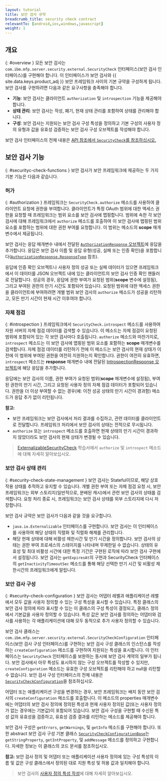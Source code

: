 ```yaml
---
layout: tutorial
title: 보안 검사 규약
breadcrumb_title: security check contract
relevantTo: [android,ios,windows,javascript]
weight: 1
---
```

<!-- NLS_CHARSET=UTF-8 -->
## 개요
{: #overview }
모든 보안 검사는 `com.ibm.mfp.server.security.external.SecurityCheck` 인터페이스(보안 검사 인터페이스)를 구현해야 합니다. 이 인터페이스가 보안 검사와 {{ site.data.keys.product_adj }}
보안 프레임워크 사이의 기본 규약을 구성하게 됩니다. 보안 검사를 구현하려면
다음과 같은 요구사항을 충족해야 합니다.

* **기능**: 보안 검사는 클라이언트 `authorization` 및 `introspection` 기능을 제공해야 합니다.
* **상태 관리**: 보안 검사는 작성, 폐기, 현재 상태 관리를 포함하여 상태를 관리해야 합니다.
* **구성**: 보안 검사는 지원되는 보안 검사 구성 특성을 정의하고 기본 구성의 사용자 정의 유형과 값을 유효성 검증하는 보안 검사 구성 오브젝트를 작성해야 합니다.

보안 검사 인터페이스의 전체 내용은 [API 참조에서 `SecurityCheck`를 참조하십시오.](../../../api/server-side-api/java/)

## 보안 검사 기능
{: #securityc-check-functions }
보안 검사가 보안 프레임워크에 제공하는 두 가지 기본 기능은 다음과 같습니다.

### 허가
{: #authorization }
프레임워크는 `SecurityCheck.authorize` 메소드를 사용하여 클라이언트 요청에
권한을 부여합니다. 클라이언트가 특정 OAuth 범위에 대한 액세스 권한을 요청할 때 프레임워크는 범위 요소를 보안 검사에 맵핑합니다. 범위에 속한 각 보안 검사에 대해 프레임워크에서
`authorize` 메소드를 호출하여 이 보안 검사에 맵핑된 범위 요소를 포함하는
범위에 대한 권한 부여를 요청합니다. 이 범위는 메소드의 **scope** 매개변수에서 제공됩니다.

보안 검사는 응답 매개변수 내에서 전달된 [`AuthorizationResponse` 오브젝트](../../../api/server-side-api/java/)에 응답을 추가합니다. 응답은 보안 검사 이름 및 응답 유형(성공, 실패 또는 인증 확인)을 포함합니다([`AuthorizationResponse.ResponseType`](../../../api/server-side-api/java/) 참조).

응답에 인증 확인 오브젝트나 사용자 정의 성공 또는 실패 데이터가 있으면
프레임워크에서 이 데이터를 JSON 오브젝트 내에 있는 클라이언트의
보안 검사 인증 확인 핸들러로
전달합니다. 성공의 경우, 응답에 권한 부여가 요청된 범위(**scope** 변수에
설정됨), 그리고 부여된 권한의 만기 시간도 포함되어
있습니다. 요청된 범위에 대한 액세스 권한을 클라이언트에 부여하려면
개별 범위 보안 검사의 `authorize` 메소드가 성공을 리턴하고,
모든 만기 시간이 현재 시간 이후여야 합니다.

### 자체 점검
{: #introspection }
프레임워크에서 `SecurityCheck.introspect` 메소드를 사용하여
자원 서버의 자체 점검 데이터를 검색할 수 있습니다. 이 메소드는 자체 점검이 요청된 범위에
포함되어 있는 각 보안 검사마다
호출됩니다. `authorize` 메소드와 마찬가지로,
`introspect` 메소드는 이 보안 검사에 맵핑된 범위 요소를 포함하는
**scope** 매개변수를 검색합니다. 자체 점검 데이터를 리턴하기 전에 이 메소드는 보안 검사의 현재 상태가
이전에 이 범위에 부여된 권한을 여전히 지원하는지
확인합니다. 권한이 여전히 유효하면, `introspect` 메소드는 **response**
매개변수 내에 전달된 [IntrospectionResponse 오브젝트](../../../api/server-side-api/java/)에 해당 응답을 추가합니다.

응답에는 보안 검사의 이름, 권한 부여가 요청된
범위(**scope** 매개변수에 설정됨), 부여된 권한의 만기 시간, 그리고 요청된
사용자 정의 자체 점검 데이터가 포함되어 있습니다. 권한을 더 이상 부여할 수 없는 경우(예:
이전 성공 상태의 만기 시간이 경과함) 메소드가 응답 추가 없이
리턴됩니다.

**참고:**

* 보안 프레임워크는 보안 검사에서 처리 결과를 수집하고, 관련 데이터를
클라이언트로 전달합니다. 프레임워크 처리에서 보안 검사의 상태는
전적으로 무시됩니다.
* `authorize` 또는 `introspect` 메소드를 호출하면
현재 상태의 만기 시간이 경과하지 않았더라도 보안 검사의 현재 상태가
변경될 수 있습니다.

> [ExternalizableSecurityCheck](../../externalizable-security-check) 학습서에서 `authorize` 및 `introspect` 메소드에 대해 자세히 알아보십시오.

### 보안 검사 상태 관리
{: #security-check-state-management }
보안 검사는 Stateful이므로, 해당 상호작용 상태를 추적하고 유지할 수 있습니다. 개별 권한 부여 또는 자체 점검 요청 시, 보안 프레임워크는 외부
스토리지(일반적으로, 분배된 캐시)에서 관련 보안 검사의 상태를
검색합니다. 요청 처리 종료 시, 프레임워크는 보안 검사 상태를 외부
스토리지에 다시 저장합니다.

보안 검사 규약은 보안 검사가 다음과 같을 것을 요구합니다.

* `java.io.Externalizable` 인터페이스를 구현합니다. 보안 검사는 이 인터페이스를 사용하여 해당 상태의 직렬화 및 직렬화 해제를
관리합니다.
* 해당 현재 상태에 대해 비활성 제한시간 및 만기 시간을 정의합니다. 보안 검사의 상태는 권한 부여 프로세스의 스테이지를 나타내며 무제한일 수
없습니다. 상태의 유효성 및 최대 비활성 시간에 대한 특정 기간은 구현된 로직에
따라 보안 검사 구현에서 설정됩니다. 보안 검사는 `getExpiresAt`의 구현과 SecurityCheck 인터페이스의 `getInactivityTimeoutSec`
메소드를 통해 해당 선택한 만기 시간 및 비활성 제한시간의 프레임워크에게 알립니다.

### 보안 검사 구성
{: #security-check-configuration }
보안 검사는 어댑터 레벨과 애플리케이션 레벨에서 모두 값을 사용자 정의할 수 있는
구성 특성을 표시할 수 있습니다. 특정 클래스의 보안 검사 정의에 따라
표시할 수 있는 이 클래스의 구성 특성이 결정되고, 클래스 정의에서 기본값을 사용자
정의할 수 있습니다. 특성 값은 보안 검사를 정의하는
어댑터와 검사를 사용하는 각 애플리케이션에 대해 모두 동적으로
추가 사용자 정의할 수 있습니다.

보안 검사 클래스는 `com.ibm.mfp.server.security.external.SecurityCheckConfiguration`
인터페이스(보안 검사 구성 인터페이스)를 구현하는 보안 검사 구성 클래스의
인스턴스를 작성하는 `createConfiguration` 메소드를 구현하여
지원되는 특성을 표시합니다. 이 인터페이스는 `SecurityCheck` 인터페이스를
보완하는 동시에 보안 검사 계약의 일부가 됩니다. 보안 검사에서 아무 특성도 표시하지 않는 구성 오브젝트를 작성할 수 있지만,
`createConfiguration` 메소드는 유효한 구성 오브젝트를 리턴해야 하고 null을 리턴할 수 없습니다. 보안 검사 구성 인터페이스의 전체 내용은 [`SecurityCheckConfiguration`](../../../api/server-side-api/java/)을 참조하십시오.

어댑터 또는 애플리케이션 구성을 변경하는 경우,
보안 프레임워크는 배치 동안 보안 검사의 `createConfiguration`
메소드를 호출합니다. 이 메소드의 properties
매개변수에는 어댑터의 보안 검사 정의에 정의된 특성과 현재 사용자 정의된
값(또는 사용자 정의가 없는 경우에는 기본값)이 포함되어 있습니다. 보안 검사 구성을 구현할 때 수신된 특성 값의 유효성을
검증하고, 유효성 검증 결과를 리턴하는 메소드를
제공해야 합니다.

보안 검사 구성은 `getErrors`, `getWarnings`, 및 `getInfo` 메소드를 구현해야 합니다. 또한 abstract 보안 검사 구성 기본 클래스 [`SecurityCheckConfigurationBase`](../../../api/server-side-api/java/)는 `getStringProperty`, `getIntProperty`, 및 `addMessage` 메소드를 정의하고 구현합니다. 자세한 정보는 이 클래스의 코드 문서를 참조하십시오.

**참고:** 보안 검사 정의 및 어댑터 또는 애플리케이션 사용자 정의에 있는 구성 특성의 이름 및 값은 구성 클래스에서 정의된 대로 지원 특성 및 허용 값과 일치해야 합니다.

> 보안 검사의 [사용자 정의 특성 작성](../#security-check-configuration)에 대해 자세히 알아보십시오.
